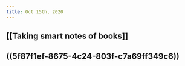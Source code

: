 ```yaml
---
title: Oct 15th, 2020
---
```


## [[Taking smart notes of books]]
## ((5f87f1ef-8675-4c24-803f-c7a69ff349c6))
